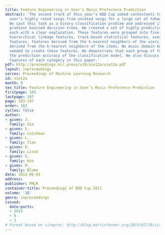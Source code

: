```yaml
---
title: Feature Engineering in User’s Music Preference Prediction
abstract: 'The second track of this year’s KDD Cup asked contestants to separate a
  user’s highly rated songs from unrated songs for a large set of Yahoo! Music listeners.
  We cast this task as a binary classification problem and addressed it utilizing
  gradient boosted decision trees. We created a set of highly predictive features,
  each with a clear explanation. These features were grouped into five categories:
  hierarchical linkage features, track-based statistical features, user-based statistical
  features, features derived from the k-nearest neighbors of the users, and features
  derived from the k-nearest neighbors of the items. No music domain knowledge was
  needed to create these features. We demonstrate that each group of features improved
  the prediction accuracy of the classification model. We also discuss the top predictive
  features of each category in this paper.'
pdf: http://proceedings.mlr.press/v18/xie12a/xie12a.pdf
layout: inproceedings
series: Proceedings of Machine Learning Research
id: xie12a
month: 0
tex_title: Feature Engineering in User’s Music Preference Prediction
firstpage: 183
lastpage: 197
page: 183-197
order: 183
cycles: false
author:
- given: J.
  family: Xie
- given: S.
  family: Leishman
- given: L.
  family: Tian
- given: D.
  family: Lisuk
- given: S.
  family: Koo
- given: M.
  family: Blume
date: 2012-06-01
address: 
publisher: PMLR
container-title: Proceedings of KDD Cup 2011
volume: '18'
genre: inproceedings
issued:
  date-parts:
  - 2012
  - 6
  - 1
# Format based on citeproc: http://blog.martinfenner.org/2013/07/30/citeproc-yaml-for-bibliographies/
---
```

